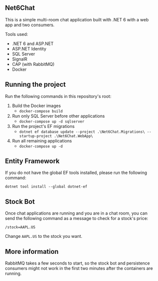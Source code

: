 Net6Chat
---

This is a simple multi-room chat application built with .NET 6 with a web app and two consumers.

Tools used:

- .NET 6 and ASP.NET
- ASP.NET Identity
- SQL Server
- SignalR
- CAP (with RabbitMQ)
- Docker

## Running the project

Run the following commands in this repository's root:

1. Build the Docker images
    - `docker-compose build`
2. Run only SQL Server before other applications
    - `docker-compose up -d sqlserver`
3. Run the project's EF migrations
    - `dotnet ef database update --project .\Net6Chat.Migrations\ --startup-project .\Net6Chat.WebApp\`
4. Run all remaining applications
    - `docker-compose up -d`

## Entity Framework

If you do not have the global EF tools installed, please run the following command:

`dotnet tool install --global dotnet-ef`

## Stock Bot

Once chat applications are running and you are in a chat room, you can send the following command as a message to check for a stock's price:

`/stock=AAPL.US`

Change `AAPL.US` to the stock you want.

## More information

RabbitMQ takes a few seconds to start, so the stock bot and persistence consumers might not work in the first two minutes after the containers are running.